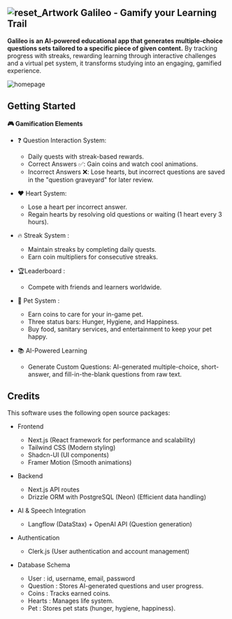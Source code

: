  ## ![reset_Artwork](https://github.com/user-attachments/assets/ec932d14-ae6f-4c99-b2d2-384d906de9e6)   Galileo - Gamify your Learning Trail

**Galileo is an AI-powered educational app that generates multiple-choice questions sets tailored to a specific piece of given content.** By tracking progress with streaks, rewarding learning through interactive challenges and a virtual pet system, it transforms studying into an engaging, gamified experience.  

![homepage](https://github.com/user-attachments/assets/b39bd525-3b53-4eb0-891e-74d5c9b02ca4)

## Getting Started
**🎮 Gamification Elements**  
- ❓ Question Interaction System:  
  - Daily quests with streak-based rewards.  
  - Correct Answers ✅: Gain coins and watch cool animations.  
  - Incorrect Answers ❌: Lose hearts, but incorrect questions are saved in the "question graveyard" for later review.  
  
- ❤️ Heart System:  
  - Lose a heart per incorrect answer.  
  - Regain hearts by resolving old questions or waiting (1 heart every 3 hours).  
  
- 🔥 Streak System :  
  - Maintain streaks by completing daily quests.  
  - Earn coin multipliers for consecutive streaks.
  
- 🏆Leaderboard :  
  - Compete with friends and learners worldwide.
  
- 🐾 Pet System :  
  - Earn coins to care for your in-game pet.  
  - Three status bars: Hunger, Hygiene, and Happiness.  
  - Buy food, sanitary services, and entertainment to keep your pet happy.
  
- 📚 AI-Powered Learning  
  - Generate Custom Questions: AI-generated multiple-choice, short-answer, and fill-in-the-blank questions from raw text.  

## Credits  
This software uses the following open source packages:
- Frontend  
  - Next.js (React framework for performance and scalability)  
  - Tailwind CSS (Modern styling)  
  - Shadcn-UI (UI components)  
  - Framer Motion (Smooth animations)
  
- Backend  
  - Next.js API routes  
  - Drizzle ORM with PostgreSQL (Neon) (Efficient data handling)
  
- AI & Speech Integration  
  - Langflow (DataStax) + OpenAI API (Question generation)  
  
- Authentication  
  - Clerk.js (User authentication and account management)
  
- Database Schema  
  - User     : id, username, email, password  
  - Question : Stores AI-generated questions and user progress.  
  - Coins    : Tracks earned coins.  
  - Hearts   : Manages life system.  
  - Pet      : Stores pet stats (hunger, hygiene, happiness).

